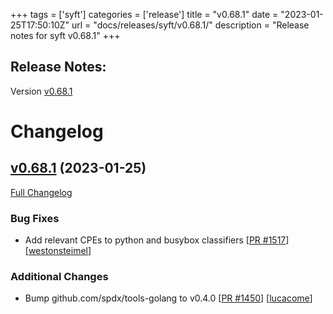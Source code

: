 +++
tags = ['syft']
categories = ['release']
title = "v0.68.1"
date = "2023-01-25T17:50:10Z"
url = "docs/releases/syft/v0.68.1/"
description = "Release notes for syft v0.68.1"
+++

## Release Notes:
Version [v0.68.1](https://github.com/anchore/syft/releases/tag/v0.68.1)

# Changelog

## [v0.68.1](https://github.com/anchore/syft/tree/v0.68.1) (2023-01-25)

[Full Changelog](https://github.com/anchore/syft/compare/v0.68.0...v0.68.1)

### Bug Fixes

- Add relevant CPEs to python and busybox classifiers [[PR #1517](https://github.com/anchore/syft/pull/1517)] [[westonsteimel](https://github.com/westonsteimel)]

### Additional Changes

- Bump github.com/spdx/tools-golang to v0.4.0 [[PR #1450](https://github.com/anchore/syft/pull/1450)] [[lucacome](https://github.com/lucacome)]
